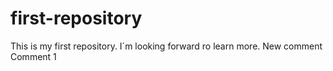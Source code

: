 # first-repository
This is my first repository.
I´m looking forward ro learn more.
New comment
Comment 1

